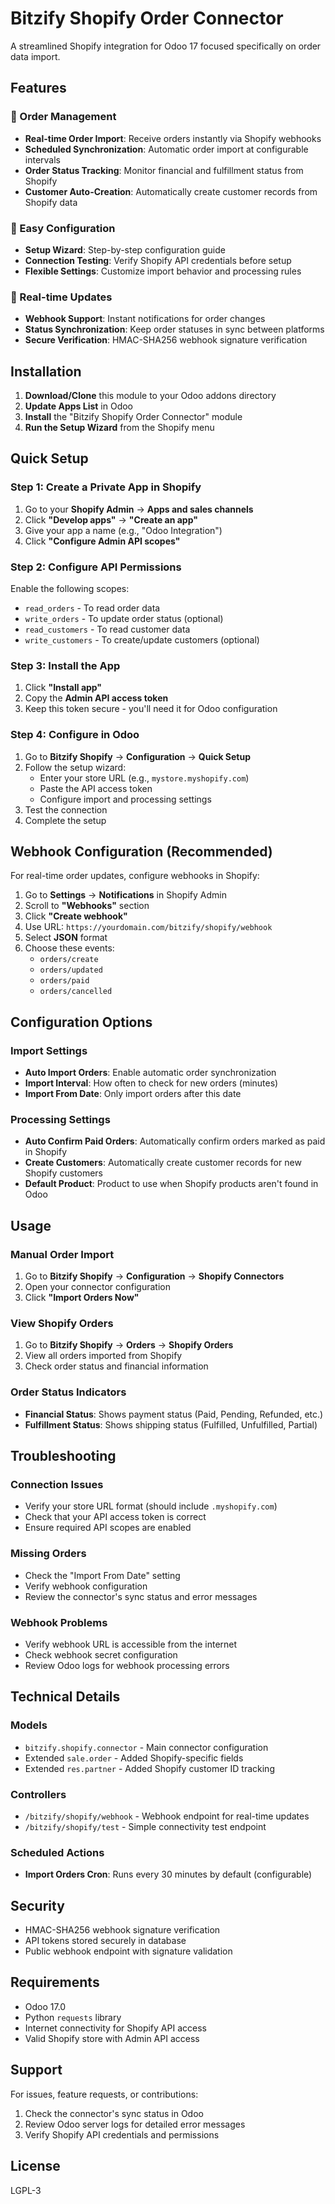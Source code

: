 # Bitzify Shopify Order Connector

A streamlined Shopify integration for Odoo 17 focused specifically on order data import.

## Features

### 🛒 Order Management
- **Real-time Order Import**: Receive orders instantly via Shopify webhooks
- **Scheduled Synchronization**: Automatic order import at configurable intervals
- **Order Status Tracking**: Monitor financial and fulfillment status from Shopify
- **Customer Auto-Creation**: Automatically create customer records from Shopify data

### 🔧 Easy Configuration
- **Setup Wizard**: Step-by-step configuration guide
- **Connection Testing**: Verify Shopify API credentials before setup
- **Flexible Settings**: Customize import behavior and processing rules

### 🔄 Real-time Updates
- **Webhook Support**: Instant notifications for order changes
- **Status Synchronization**: Keep order statuses in sync between platforms
- **Secure Verification**: HMAC-SHA256 webhook signature verification

## Installation

1. **Download/Clone** this module to your Odoo addons directory
2. **Update Apps List** in Odoo
3. **Install** the "Bitzify Shopify Order Connector" module
4. **Run the Setup Wizard** from the Shopify menu

## Quick Setup

### Step 1: Create a Private App in Shopify

1. Go to your **Shopify Admin** → **Apps and sales channels**
2. Click **"Develop apps"** → **"Create an app"**
3. Give your app a name (e.g., "Odoo Integration")
4. Click **"Configure Admin API scopes"**

### Step 2: Configure API Permissions

Enable the following scopes:
- `read_orders` - To read order data
- `write_orders` - To update order status (optional)
- `read_customers` - To read customer data
- `write_customers` - To create/update customers (optional)

### Step 3: Install the App

1. Click **"Install app"**
2. Copy the **Admin API access token**
3. Keep this token secure - you'll need it for Odoo configuration

### Step 4: Configure in Odoo

1. Go to **Bitzify Shopify** → **Configuration** → **Quick Setup**
2. Follow the setup wizard:
   - Enter your store URL (e.g., `mystore.myshopify.com`)
   - Paste the API access token
   - Configure import and processing settings
3. Test the connection
4. Complete the setup

## Webhook Configuration (Recommended)

For real-time order updates, configure webhooks in Shopify:

1. Go to **Settings** → **Notifications** in Shopify Admin
2. Scroll to **"Webhooks"** section
3. Click **"Create webhook"**
4. Use URL: `https://yourdomain.com/bitzify/shopify/webhook`
5. Select **JSON** format
6. Choose these events:
   - `orders/create`
   - `orders/updated`
   - `orders/paid`
   - `orders/cancelled`

## Configuration Options

### Import Settings
- **Auto Import Orders**: Enable automatic order synchronization
- **Import Interval**: How often to check for new orders (minutes)
- **Import From Date**: Only import orders after this date

### Processing Settings
- **Auto Confirm Paid Orders**: Automatically confirm orders marked as paid in Shopify
- **Create Customers**: Automatically create customer records for new Shopify customers
- **Default Product**: Product to use when Shopify products aren't found in Odoo

## Usage

### Manual Order Import
1. Go to **Bitzify Shopify** → **Configuration** → **Shopify Connectors**
2. Open your connector configuration
3. Click **"Import Orders Now"**

### View Shopify Orders
1. Go to **Bitzify Shopify** → **Orders** → **Shopify Orders**
2. View all orders imported from Shopify
3. Check order status and financial information

### Order Status Indicators
- **Financial Status**: Shows payment status (Paid, Pending, Refunded, etc.)
- **Fulfillment Status**: Shows shipping status (Fulfilled, Unfulfilled, Partial)

## Troubleshooting

### Connection Issues
- Verify your store URL format (should include `.myshopify.com`)
- Check that your API access token is correct
- Ensure required API scopes are enabled

### Missing Orders
- Check the "Import From Date" setting
- Verify webhook configuration
- Review the connector's sync status and error messages

### Webhook Problems
- Verify webhook URL is accessible from the internet
- Check webhook secret configuration
- Review Odoo logs for webhook processing errors

## Technical Details

### Models
- `bitzify.shopify.connector` - Main connector configuration
- Extended `sale.order` - Added Shopify-specific fields
- Extended `res.partner` - Added Shopify customer ID tracking

### Controllers
- `/bitzify/shopify/webhook` - Webhook endpoint for real-time updates
- `/bitzify/shopify/test` - Simple connectivity test endpoint

### Scheduled Actions
- **Import Orders Cron**: Runs every 30 minutes by default (configurable)

## Security

- HMAC-SHA256 webhook signature verification
- API tokens stored securely in database
- Public webhook endpoint with signature validation

## Requirements

- Odoo 17.0
- Python `requests` library
- Internet connectivity for Shopify API access
- Valid Shopify store with Admin API access

## Support

For issues, feature requests, or contributions:
1. Check the connector's sync status in Odoo
2. Review Odoo server logs for detailed error messages
3. Verify Shopify API credentials and permissions

## License

LGPL-3
